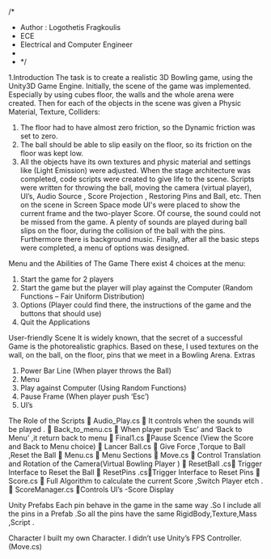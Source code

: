 
/*
 * Author : Logothetis Fragkoulis 
 * ECE
 * Electrical and Computer Engineer 
 * 
 * */





1.Introduction 
The task is to create a realistic 3D Bowling game, using the Unity3D Game Engine. Initially, the scene of the game was implemented. Especially by using cubes floor, the walls and the whole arena were created. Then for each of the objects in the scene was given a Physic Material, Texture, Colliders:
1. The floor had to have almost zero friction, so the Dynamic friction was set to zero.
2. The ball should be able to slip easily on the floor, so its friction on the floor was kept low.
3. All the objects have its own textures and physic material and settings like (Light Emission) were adjusted.
When the stage architecture was completed, code scripts  were created to give life to the scene. Scripts were written  for throwing the ball, moving the camera (virtual player), UI’s, Audio Source , Score Projection , Restoring Pins and Ball, etc.
Then on the scene in Screen Space mode UI's were placed to show the current frame and the two-player Score.
Of course, the sound could not be missed from the game. A plenty of  sounds are played during ball slips on the floor, during the collision of the ball with the pins. Furthermore there is background music.
Finally, after all the basic steps were completed, a menu of options was designed.

Menu and the  Abilities of The Game 
There exist 4 choices at the menu:
1.	Start the game for 2 players
2.	Start the game but the player will play against the Computer (Random Functions – Fair Uniform Distribution)
3.	Options (Player could find there, the instructions of the game and the buttons that should use) 
4.	Quit the Applications


User-friendly Scene
It is widely known, that the secret of a successful Game is the photorealistic graphics. Based on these, I used textures on the wall, on the ball, on the floor, pins that we meet in a Bowling Arena.
Extras 
1.	Power Bar Line (When player throws the Ball)
2.	Menu 
3.	Play against Computer (Using Random Functions)
4.	Pause Frame (When player push ‘Esc’)
5.	UI’s


The Role of the Scripts 
	Audio_Play.cs   It controls when the sounds will be played . 
	Back_to_menu.cs   When player push ‘Esc’ and ‘Back to Menu’ ,it return back to menu
	Final1.cs Pause Scence (View the Score and Back to Menu choice)
	Lancer Ball.cs  Give Force ,Torque to Ball ,Reset the Ball
	Menu.cs  Menu Sections
	Move.cs  Control Translation and Rotation of the Camera(Virtual Bowling Player )
	ResetBall .cs Trigger Interface to Reset the Ball
	ResetPins .csTrigger Interface to Reset Pins
	Score.cs  Full Algorithm to calculate the current Score ,Switch Player etch .
	ScoreManager.cs  Controls UI’s -Score Display

Unity Prefabs 
Each pin behave in the game in the same way .So I include all the pins in a Prefab .So all the pins have the same RigidBody,Texture,Mass ,Script .

Character
I built my own Character. I didn’t use Unity’s FPS Controller. (Move.cs)

